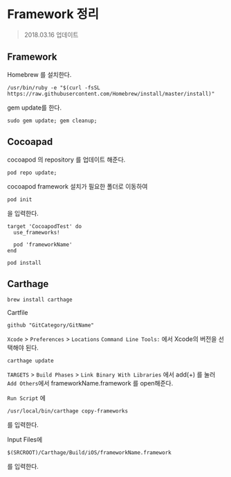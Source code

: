 # Framework 정리
> 2018.03.16 업데이트

## Framework
Homebrew 를 설치한다.
```
/usr/bin/ruby -e "$(curl -fsSL https://raw.githubusercontent.com/Homebrew/install/master/install)"
```

gem update를 한다.
```
sudo gem update; gem cleanup;
```


## Cocoapad
cocoapod 의 repository 를 업데이트 해준다.
```
pod repo update;
```

cocoapod framework 설치가 필요한 폴더로 이동하여
```
pod init
```
을 입력한다.


```
target 'CocoapodTest' do
  use_frameworks!

  pod 'frameworkName'
end
```

```
pod install
```

## Carthage
```
brew install carthage
```

Cartfile
```
github "GitCategory/GitName"
```

`Xcode` > `Preferences` > `Locations`
`Command Line Tools:` 에서 Xcode의 버전을 선택해야 된다.

```
carthage update
```

`TARGETS` > `Build Phases` > `Link Binary With Libraries` 에서
add(+) 를 눌러 `Add Others`에서 frameworkName.framework 를 open해준다.

`Run Script` 에 
```
/usr/local/bin/carthage copy-frameworks
```
를 입력한다.

Input Files에
```
$(SRCROOT)/Carthage/Build/iOS/frameworkName.framework
```
를 입력한다.